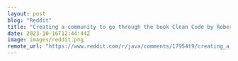 ```yaml
---
layout: post
blog: "Reddit"
title: "Creating a community to go through the book Clean Code by Robert C. Martin"
date: 2023-10-16T12:44:44Z
image: images/reddit.png
remote_url: "https://www.reddit.com/r/java/comments/17954t9/creating_a_community_to_go_through_the_book_clean/"
---
```

